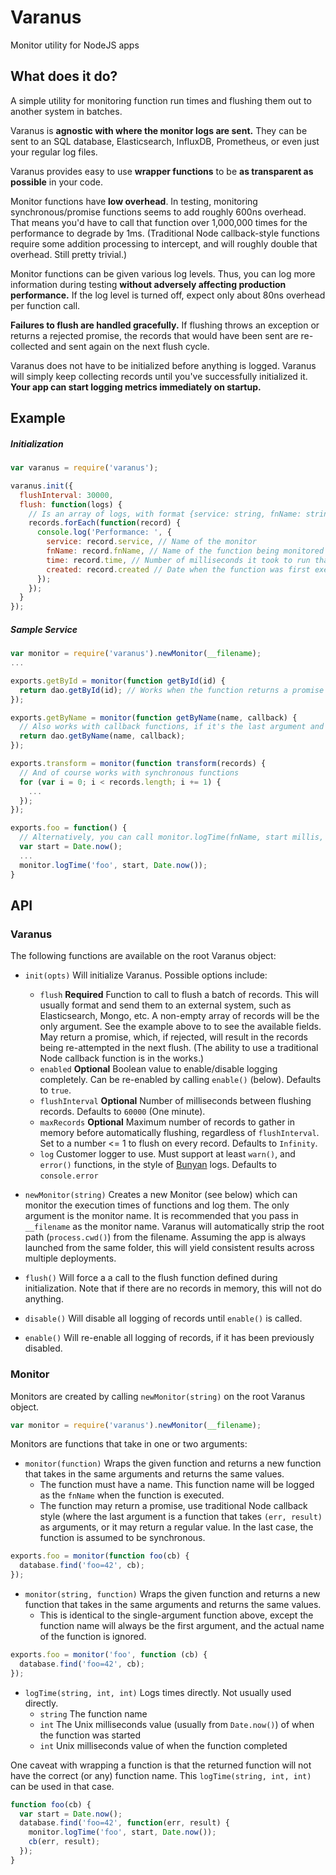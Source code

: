 # Varanus
Monitor utility for NodeJS apps

## What does it do?
A simple utility for monitoring function run times and flushing them out to another system in batches.

Varanus is **agnostic with where the monitor logs are sent.** They can be sent to an SQL database, Elasticsearch, InfluxDB, Prometheus, or even just your regular log files.

Varanus provides easy to use **wrapper functions** to be **as transparent as possible** in your code.

Monitor functions have **low overhead**. In testing, monitoring synchronous/promise functions seems to add roughly 600ns overhead. That means you'd have to call that function over 1,000,000 times for the performance to degrade by 1ms. (Traditional Node callback-style functions require some addition processing to intercept, and will roughly double that overhead. Still pretty trivial.)

Monitor functions can be given various log levels. Thus, you can log more information during testing **without adversely affecting production performance.** If the log level is turned off, expect only about 80ns overhead per function call.

**Failures to flush are handled gracefully.** If flushing throws an exception or returns a rejected promise, the records that would have been sent are re-collected and sent again on the next flush cycle.

Varanus does not have to be initialized before anything is logged. Varanus will simply keep collecting records until you've successfully initialized it. **Your app can start logging metrics immediately on startup.**

## Example

##### Initialization
```js
var varanus = require('varanus');

varanus.init({
  flushInterval: 30000,
  flush: function(logs) {
    // Is an array of logs, with format {service: string, fnName: string, time: integer (ms), created: Date}
    records.forEach(function(record) {
      console.log('Performance: ', {
        service: record.service, // Name of the monitor
        fnName: record.fnName, // Name of the function being monitored
        time: record.time, // Number of milliseconds it took to run that function
        created: record.created // Date when the function was first executed
      });
    });
  }
});
```

##### Sample Service
```js
var monitor = require('varanus').newMonitor(__filename);
...

exports.getById = monitor(function getById(id) {
  return dao.getById(id); // Works when the function returns a promise
});

exports.getByName = monitor(function getByName(name, callback) {
  // Also works with callback functions, if it's the last argument and follows (err, result) style
  return dao.getByName(name, callback);
});

exports.transform = monitor(function transform(records) {
  // And of course works with synchronous functions
  for (var i = 0; i < records.length; i += 1) {
    ...
  });
});

exports.foo = function() {
  // Alternatively, you can call monitor.logTime(fnName, start millis, end millis) directly instead of wrapping a function
  var start = Date.now();
  ...
  monitor.logTime('foo', start, Date.now());
}
```

## API

### Varanus
The following functions are available on the root Varanus object:

- `init(opts)` Will initialize Varanus. Possible options include:
  - `flush` **Required** Function to call to flush a batch of records. This will usually format and send them to an external system, such as Elasticsearch, Mongo, etc. A non-empty array of records will be the only argument. See the example above to to see the available fields. May return a promise, which, if rejected, will result in the records being re-attempted in the next flush. (The ability to use a traditional Node callback function is in the works.)
  - `enabled` **Optional** Boolean value to enable/disable logging completely. Can be re-enabled by calling `enable()` (below). Defaults to `true`.
  - `flushInterval` **Optional** Number of milliseconds between flushing records. Defaults to `60000` (One minute).
  - `maxRecords` **Optional** Maximum number of records to gather in memory before automatically flushing, regardless of `flushInterval`. Set to a number <= 1 to flush on every record. Defaults to `Infinity`.
  - `log` Customer logger to use. Must support at least `warn()`, and `error()` functions, in the style of [Bunyan](https://github.com/trentm/node-bunyan) logs. Defaults to `console.error`


- `newMonitor(string)` Creates a new Monitor (see below) which can monitor the execution times of functions and log them. The only argument is the monitor name. It is recommended that you pass in `__filename` as the monitor name. Varanus will automatically strip the root path (`process.cwd()`) from the filename. Assuming the app is always launched from the same folder, this will yield consistent results across multiple deployments.

- `flush()` Will force a a call to the flush function defined during initialization. Note that if there are no records in memory, this will not do anything.

- `disable()` Will disable all logging of records until `enable()` is called.

- `enable()` Will re-enable all logging of records, if it has been previously disabled.

### Monitor
Monitors are created by calling `newMonitor(string)` on the root Varanus object.

```js
var monitor = require('varanus').newMonitor(__filename);
```

Monitors are functions that take in one or two arguments:

- `monitor(function)` Wraps the given function and returns a new function that takes in the same arguments and returns the same values.
  - The function must have a name. This function name will be logged as the `fnName` when the function is executed.
  - The function may return a promise, use traditional Node callback style (where the last argument is a function that takes `(err, result)` as arguments, or it may return a regular value. In the last case, the function is assumed to be synchronous.

```js
exports.foo = monitor(function foo(cb) {
  database.find('foo=42', cb);
});
```

- `monitor(string, function)` Wraps the given function and returns a new function that takes in the same arguments and returns the same values.
  - This is identical to the single-argument function above, except the function name will always be the first argument, and the actual name of the function is ignored.

```js
exports.foo = monitor('foo', function (cb) {
  database.find('foo=42', cb);
});
```

- `logTime(string, int, int)` Logs times directly. Not usually used directly.
  - `string` The function name
  - `int` The Unix milliseconds value (usually from `Date.now()`) of when the function was started
  - `int` Unix milliseconds value of when the function completed

One caveat with wrapping a function is that the returned function will not have the correct (or any) function name. This `logTime(string, int, int)` can be used in that case.

```js
function foo(cb) {
  var start = Date.now();
  database.find('foo=42', function(err, result) {
    monitor.logTime('foo', start, Date.now());
    cb(err, result);
  });
}
```
